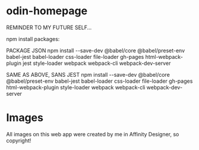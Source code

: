# odin-homepage
REMINDER TO MY FUTURE SELF...

npm install packages: 

PACKAGE JSON
npm install --save-dev @babel/core @babel/preset-env babel-jest babel-loader css-loader file-loader gh-pages html-webpack-plugin jest style-loader webpack webpack-cli webpack-dev-server

SAME AS ABOVE, SANS JEST
npm install --save-dev @babel/core @babel/preset-env babel-jest babel-loader css-loader file-loader gh-pages html-webpack-plugin style-loader webpack webpack-cli webpack-dev-server

# Images
All images on this web app were created by me in Affinity Designer, so copyright! 